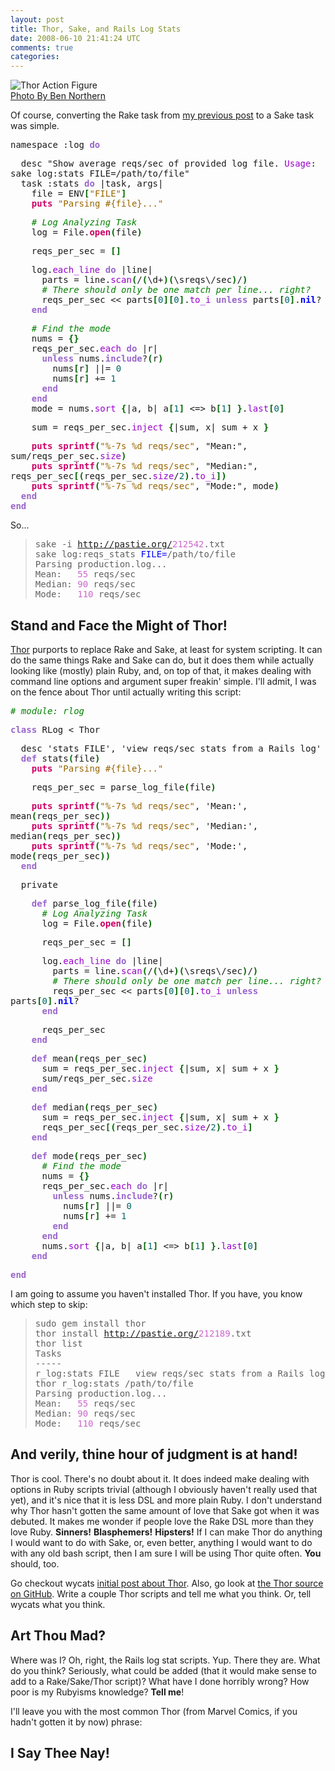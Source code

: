 ```yaml
--- 
layout: post
title: Thor, Sake, and Rails Log Stats
date: 2008-06-10 21:41:24 UTC
comments: true
categories: 
--- 
```

<div class="centerize">

![Thor Action Figure](http://soyunperdedor.com/files/thor.jpg "Thor and Mjolnir!")  
[Photo By Ben Northern](http://www.flickr.com/photos/bnorthern/)

</div>

Of course, converting the Rake task from [my previous post](http://soyunperdedor.com/node/27) to a Sake task was simple.

<div class="codeblock">

<div class="ruby" style="font-family: monospace;">

namespace :log <span style="color: #9966CC; font-weight: bold;">do</span>  
  
  desc "Show average reqs/sec of provided log file. <span style="color: #9900CC;">Usage</span>: sake log:stats FILE=/path/to/file"  
  task :stats <span style="color: #9966CC; font-weight: bold;">do</span> |task, args|  
    file = ENV<span style="color: #006600; font-weight: bold;">\[</span><span style="color: #996600;">"FILE"</span><span style="color: #006600; font-weight: bold;">\]</span>  
    <span style="color: #CC0066; font-weight: bold;">puts</span> <span style="color: #996600;">"Parsing \#{file}..."</span>  
  
    <span style="color: #008000; font-style: italic;">\# Log Analyzing Task </span>  
    log = File.<span style="color: #CC0066; font-weight: bold;">open</span><span style="color: #006600; font-weight: bold;">(</span>file<span style="color: #006600; font-weight: bold;">)</span>  
  
    reqs\_per\_sec = <span style="color: #006600; font-weight: bold;">\[</span><span style="color: #006600; font-weight: bold;">\]</span>  
  
    log.<span style="color: #9900CC;">each\_line</span> <span style="color: #9966CC; font-weight: bold;">do</span> |line|  
      parts = line.<span style="color: #9900CC;">scan</span><span style="color: #006600; font-weight: bold;">(</span>/<span style="color: #006600; font-weight: bold;">(</span>\\d+<span style="color: #006600; font-weight: bold;">)</span><span style="color: #006600; font-weight: bold;">(</span>\\sreqs\\/sec<span style="color: #006600; font-weight: bold;">)</span>/<span style="color: #006600; font-weight: bold;">)</span>  
      <span style="color: #008000; font-style: italic;">\# There should only be one match per line... right? </span>  
      reqs\_per\_sec \<\< parts<span style="color: #006600; font-weight: bold;">\[</span><span style="color: #006666;">0</span><span style="color: #006600; font-weight: bold;">\]</span><span style="color: #006600; font-weight: bold;">\[</span><span style="color: #006666;">0</span><span style="color: #006600; font-weight: bold;">\]</span>.<span style="color: #9900CC;">to\_i</span> <span style="color: #9966CC; font-weight: bold;">unless</span> parts<span style="color: #006600; font-weight: bold;">\[</span><span style="color: #006666;">0</span><span style="color: #006600; font-weight: bold;">\]</span>.<span style="color: #0000FF; font-weight: bold;">nil</span>?  
    <span style="color: #9966CC; font-weight: bold;">end</span>  
  
    <span style="color: #008000; font-style: italic;">\# Find the mode</span>  
    nums = <span style="color: #006600; font-weight: bold;">{</span><span style="color: #006600; font-weight: bold;">}</span>  
    reqs\_per\_sec.<span style="color: #9900CC;">each</span> <span style="color: #9966CC; font-weight: bold;">do</span> |r|  
      <span style="color: #9966CC; font-weight: bold;">unless</span> nums.<span style="color: #9966CC; font-weight: bold;">include</span>?<span style="color: #006600; font-weight: bold;">(</span>r<span style="color: #006600; font-weight: bold;">)</span>  
        nums<span style="color: #006600; font-weight: bold;">\[</span>r<span style="color: #006600; font-weight: bold;">\]</span> ||= <span style="color: #006666;">0</span>  
        nums<span style="color: #006600; font-weight: bold;">\[</span>r<span style="color: #006600; font-weight: bold;">\]</span> += <span style="color: #006666;">1</span>  
      <span style="color: #9966CC; font-weight: bold;">end</span>  
    <span style="color: #9966CC; font-weight: bold;">end</span>  
    mode = nums.<span style="color: #9900CC;">sort</span> <span style="color: #006600; font-weight: bold;">{</span>|a, b| a<span style="color: #006600; font-weight: bold;">\[</span><span style="color: #006666;">1</span><span style="color: #006600; font-weight: bold;">\]</span> \<=\> b<span style="color: #006600; font-weight: bold;">\[</span><span style="color: #006666;">1</span><span style="color: #006600; font-weight: bold;">\]</span> <span style="color: #006600; font-weight: bold;">}</span>.<span style="color: #9900CC;">last</span><span style="color: #006600; font-weight: bold;">\[</span><span style="color: #006666;">0</span><span style="color: #006600; font-weight: bold;">\]</span>  
  
    sum = reqs\_per\_sec.<span style="color: #9900CC;">inject</span> <span style="color: #006600; font-weight: bold;">{</span>|sum, x| sum + x <span style="color: #006600; font-weight: bold;">}</span>  
  
    <span style="color: #CC0066; font-weight: bold;">puts</span> <span style="color: #CC0066; font-weight: bold;">sprintf</span><span style="color: #006600; font-weight: bold;">(</span><span style="color: #996600;">"%-7s %d reqs/sec"</span>, "Mean:", sum/reqs\_per\_sec.<span style="color: #9900CC;">size</span><span style="color: #006600; font-weight: bold;">)</span>  
    <span style="color: #CC0066; font-weight: bold;">puts</span> <span style="color: #CC0066; font-weight: bold;">sprintf</span><span style="color: #006600; font-weight: bold;">(</span><span style="color: #996600;">"%-7s %d reqs/sec"</span>, "Median:", reqs\_per\_sec<span style="color: #006600; font-weight: bold;">\[</span><span style="color: #006600; font-weight: bold;">(</span>reqs\_per\_sec.<span style="color: #9900CC;">size</span>/<span style="color: #006666;">2</span><span style="color: #006600; font-weight: bold;">)</span>.<span style="color: #9900CC;">to\_i</span><span style="color: #006600; font-weight: bold;">\]</span><span style="color: #006600; font-weight: bold;">)</span>  
    <span style="color: #CC0066; font-weight: bold;">puts</span> <span style="color: #CC0066; font-weight: bold;">sprintf</span><span style="color: #006600; font-weight: bold;">(</span><span style="color: #996600;">"%-7s %d reqs/sec"</span>, "Mode:", mode<span style="color: #006600; font-weight: bold;">)</span>  
  <span style="color: #9966CC; font-weight: bold;">end</span>  
<span style="color: #9966CC; font-weight: bold;">end</span>

</div>

</div>

So...

<div class="codeblock">

<div class="bash" style="font-family: monospace;">

> sake -i http://pastie.org/<span style="color: #cc66cc;">212542</span>.txt  
> sake log:reqs\_stats <span style="color: #0000ff;">FILE=</span>/path/to/file  
Parsing production.log...  
Mean:   <span style="color: #cc66cc;">55</span> reqs/sec  
Median: <span style="color: #cc66cc;">90</span> reqs/sec  
Mode:   <span style="color: #cc66cc;">110</span> reqs/sec

</div>

</div>

## Stand and Face the Might of Thor\!

[Thor](http://yehudakatz.com/2008/05/12/by-thors-hammer/) purports to replace Rake and Sake, at least for system scripting. It can do the same things Rake and Sake can do, but it does them while actually looking like (mostly) plain Ruby, and, on top of that, it makes dealing with command line options and argument super freakin' simple. I'll admit, I was on the fence about Thor until actually writing this script:

<div class="codeblock">

<div class="ruby" style="font-family: monospace;">

<span style="color: #008000; font-style: italic;">\# module: rlog</span>  
  
<span style="color: #9966CC; font-weight: bold;">class</span> RLog \< Thor  
  
  desc 'stats FILE', 'view reqs/sec stats from a Rails log'  
  <span style="color: #9966CC; font-weight: bold;">def</span> stats<span style="color: #006600; font-weight: bold;">(</span>file<span style="color: #006600; font-weight: bold;">)</span>  
    <span style="color: #CC0066; font-weight: bold;">puts</span> <span style="color: #996600;">"Parsing \#{file}..."</span>  
  
    reqs\_per\_sec = parse\_log\_file<span style="color: #006600; font-weight: bold;">(</span>file<span style="color: #006600; font-weight: bold;">)</span>  
  
    <span style="color: #CC0066; font-weight: bold;">puts</span> <span style="color: #CC0066; font-weight: bold;">sprintf</span><span style="color: #006600; font-weight: bold;">(</span><span style="color: #996600;">"%-7s %d reqs/sec"</span>, 'Mean:', mean<span style="color: #006600; font-weight: bold;">(</span>reqs\_per\_sec<span style="color: #006600; font-weight: bold;">)</span><span style="color: #006600; font-weight: bold;">)</span>  
    <span style="color: #CC0066; font-weight: bold;">puts</span> <span style="color: #CC0066; font-weight: bold;">sprintf</span><span style="color: #006600; font-weight: bold;">(</span><span style="color: #996600;">"%-7s %d reqs/sec"</span>, 'Median:', median<span style="color: #006600; font-weight: bold;">(</span>reqs\_per\_sec<span style="color: #006600; font-weight: bold;">)</span><span style="color: #006600; font-weight: bold;">)</span>  
    <span style="color: #CC0066; font-weight: bold;">puts</span> <span style="color: #CC0066; font-weight: bold;">sprintf</span><span style="color: #006600; font-weight: bold;">(</span><span style="color: #996600;">"%-7s %d reqs/sec"</span>, 'Mode:', mode<span style="color: #006600; font-weight: bold;">(</span>reqs\_per\_sec<span style="color: #006600; font-weight: bold;">)</span><span style="color: #006600; font-weight: bold;">)</span>  
  <span style="color: #9966CC; font-weight: bold;">end</span>  
  
  private  
  
    <span style="color: #9966CC; font-weight: bold;">def</span> parse\_log\_file<span style="color: #006600; font-weight: bold;">(</span>file<span style="color: #006600; font-weight: bold;">)</span>  
      <span style="color: #008000; font-style: italic;">\# Log Analyzing Task </span>  
      log = File.<span style="color: #CC0066; font-weight: bold;">open</span><span style="color: #006600; font-weight: bold;">(</span>file<span style="color: #006600; font-weight: bold;">)</span>  
  
      reqs\_per\_sec = <span style="color: #006600; font-weight: bold;">\[</span><span style="color: #006600; font-weight: bold;">\]</span>  
  
      log.<span style="color: #9900CC;">each\_line</span> <span style="color: #9966CC; font-weight: bold;">do</span> |line|  
        parts = line.<span style="color: #9900CC;">scan</span><span style="color: #006600; font-weight: bold;">(</span>/<span style="color: #006600; font-weight: bold;">(</span>\\d+<span style="color: #006600; font-weight: bold;">)</span><span style="color: #006600; font-weight: bold;">(</span>\\sreqs\\/sec<span style="color: #006600; font-weight: bold;">)</span>/<span style="color: #006600; font-weight: bold;">)</span>  
        <span style="color: #008000; font-style: italic;">\# There should only be one match per line... right? </span>  
        reqs\_per\_sec \<\< parts<span style="color: #006600; font-weight: bold;">\[</span><span style="color: #006666;">0</span><span style="color: #006600; font-weight: bold;">\]</span><span style="color: #006600; font-weight: bold;">\[</span><span style="color: #006666;">0</span><span style="color: #006600; font-weight: bold;">\]</span>.<span style="color: #9900CC;">to\_i</span> <span style="color: #9966CC; font-weight: bold;">unless</span> parts<span style="color: #006600; font-weight: bold;">\[</span><span style="color: #006666;">0</span><span style="color: #006600; font-weight: bold;">\]</span>.<span style="color: #0000FF; font-weight: bold;">nil</span>?  
      <span style="color: #9966CC; font-weight: bold;">end</span>  
  
      reqs\_per\_sec  
    <span style="color: #9966CC; font-weight: bold;">end</span>  
  
    <span style="color: #9966CC; font-weight: bold;">def</span> mean<span style="color: #006600; font-weight: bold;">(</span>reqs\_per\_sec<span style="color: #006600; font-weight: bold;">)</span>  
      sum = reqs\_per\_sec.<span style="color: #9900CC;">inject</span> <span style="color: #006600; font-weight: bold;">{</span>|sum, x| sum + x <span style="color: #006600; font-weight: bold;">}</span>  
      sum/reqs\_per\_sec.<span style="color: #9900CC;">size</span>  
    <span style="color: #9966CC; font-weight: bold;">end</span>  
  
    <span style="color: #9966CC; font-weight: bold;">def</span> median<span style="color: #006600; font-weight: bold;">(</span>reqs\_per\_sec<span style="color: #006600; font-weight: bold;">)</span>  
      sum = reqs\_per\_sec.<span style="color: #9900CC;">inject</span> <span style="color: #006600; font-weight: bold;">{</span>|sum, x| sum + x <span style="color: #006600; font-weight: bold;">}</span>  
      reqs\_per\_sec<span style="color: #006600; font-weight: bold;">\[</span><span style="color: #006600; font-weight: bold;">(</span>reqs\_per\_sec.<span style="color: #9900CC;">size</span>/<span style="color: #006666;">2</span><span style="color: #006600; font-weight: bold;">)</span>.<span style="color: #9900CC;">to\_i</span><span style="color: #006600; font-weight: bold;">\]</span>  
    <span style="color: #9966CC; font-weight: bold;">end</span>  
  
    <span style="color: #9966CC; font-weight: bold;">def</span> mode<span style="color: #006600; font-weight: bold;">(</span>reqs\_per\_sec<span style="color: #006600; font-weight: bold;">)</span>  
      <span style="color: #008000; font-style: italic;">\# Find the mode</span>  
      nums = <span style="color: #006600; font-weight: bold;">{</span><span style="color: #006600; font-weight: bold;">}</span>  
      reqs\_per\_sec.<span style="color: #9900CC;">each</span> <span style="color: #9966CC; font-weight: bold;">do</span> |r|  
        <span style="color: #9966CC; font-weight: bold;">unless</span> nums.<span style="color: #9966CC; font-weight: bold;">include</span>?<span style="color: #006600; font-weight: bold;">(</span>r<span style="color: #006600; font-weight: bold;">)</span>  
          nums<span style="color: #006600; font-weight: bold;">\[</span>r<span style="color: #006600; font-weight: bold;">\]</span> ||= <span style="color: #006666;">0</span>  
          nums<span style="color: #006600; font-weight: bold;">\[</span>r<span style="color: #006600; font-weight: bold;">\]</span> += <span style="color: #006666;">1</span>  
        <span style="color: #9966CC; font-weight: bold;">end</span>  
      <span style="color: #9966CC; font-weight: bold;">end</span>  
      nums.<span style="color: #9900CC;">sort</span> <span style="color: #006600; font-weight: bold;">{</span>|a, b| a<span style="color: #006600; font-weight: bold;">\[</span><span style="color: #006666;">1</span><span style="color: #006600; font-weight: bold;">\]</span> \<=\> b<span style="color: #006600; font-weight: bold;">\[</span><span style="color: #006666;">1</span><span style="color: #006600; font-weight: bold;">\]</span> <span style="color: #006600; font-weight: bold;">}</span>.<span style="color: #9900CC;">last</span><span style="color: #006600; font-weight: bold;">\[</span><span style="color: #006666;">0</span><span style="color: #006600; font-weight: bold;">\]</span>  
    <span style="color: #9966CC; font-weight: bold;">end</span>  
  
<span style="color: #9966CC; font-weight: bold;">end</span>

</div>

</div>

I am going to assume you haven't installed Thor. If you have, you know which step to skip:

<div class="codeblock">

<div class="bash" style="font-family: monospace;">

> sudo gem install thor  
> thor install http://pastie.org/<span style="color: #cc66cc;">212189</span>.txt  
> thor list  
Tasks  
\-----  
r\_log:stats FILE   view reqs/sec stats from a Rails log  
> thor r\_log:stats /path/to/file  
Parsing production.log...  
Mean:   <span style="color: #cc66cc;">55</span> reqs/sec  
Median: <span style="color: #cc66cc;">90</span> reqs/sec  
Mode:   <span style="color: #cc66cc;">110</span> reqs/sec

</div>

</div>

## And verily, thine hour of judgment is at hand\!

Thor is cool. There's no doubt about it. It does indeed make dealing with options in Ruby scripts trivial (although I obviously haven't really used that yet), and it's nice that it is less DSL and more plain Ruby. I don't understand why Thor hasn't gotten the same amount of love that Sake got when it was debuted. It makes me wonder if people love the Rake DSL more than they love Ruby. **Sinners\!** **Blasphemers\!** **Hipsters\!** If I can make Thor do anything I would want to do with Sake, or, even better, anything I would want to do with any old bash script, then I am sure I will be using Thor quite often. **You** should, too.

Go checkout wycats [initial post about Thor](http://yehudakatz.com/2008/05/12/by-thors-hammer/). Also, go look at [the Thor source on GitHub](http://github.com/wycats/thor/tree/master). Write a couple Thor scripts and tell me what you think. Or, tell wycats what you think.

## Art Thou Mad?

Where was I? Oh, right, the Rails log stat scripts. Yup. There they are. What do you think? Seriously, what could be added (that it would make sense to add to a Rake/Sake/Thor script)? What have I done horribly wrong? How poor is my Rubyisms knowledge? **Tell me**\!

I'll leave you with the most common Thor (from Marvel Comics, if you hadn't gotten it by now) phrase:

## I Say Thee Nay\!
